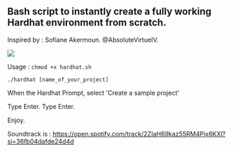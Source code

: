 ## Bash script to instantly create a fully working Hardhat environment from scratch. 

Inspired by : Sofiane Akermoun. @AbsoluteVirtueIV. 

![](https://shoutslogans.com/wp-content/uploads/2012/04/hard-hat-safety-slogans.gif)

Usage : 
```chmod +x hardhat.sh``` 

```./hardhat [name_of_your_project]```

When the Hardhat Prompt, select 'Create a sample project'

Type Enter. 
Type Enter. 

Enjoy. 

Soundtrack is : https://open.spotify.com/track/2ZIaH69kaz55RM4Pjx6KXl?si=36fb04dafde24d4d

